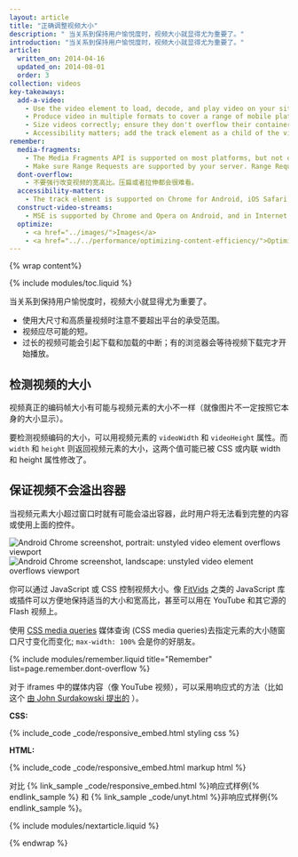 ```yaml
---
layout: article
title: "正确调整视频大小"
description: " 当关系到保持用户愉悦度时，视频大小就显得尤为重要了。"
introduction: "当关系到保持用户愉悦度时，视频大小就显得尤为重要了。"
article:
  written_on: 2014-04-16
  updated_on: 2014-08-01
  order: 3
collection: videos
key-takeaways:
  add-a-video:
    - Use the video element to load, decode, and play video on your site.
    - Produce video in multiple formats to cover a range of mobile platforms.
    - Size videos correctly; ensure they don't overflow their containers.
    - Accessibility matters; add the track element as a child of the video element.
remember:
  media-fragments:
    - The Media Fragments API is supported on most platforms, but not on iOS.
    - Make sure Range Requests are supported by your server. Range Requests are enabled by default on most servers, but some hosting services may turn them off.
  dont-overflow:
    - 不要强行改变视频的宽高比。压扁或者拉伸都会很难看。
  accessibility-matters:
    - The track element is supported on Chrome for Android, iOS Safari, and all current browsers on desktop except Firefox (see <a href="http://caniuse.com/track" title="Track element support status">caniuse.com/track</a>). There are several polyfills available too. We recommend <a href='//www.delphiki.com/html5/playr/' title='Playr track element polyfill'>Playr</a> or <a href='//captionatorjs.com/' title='Captionator track'>Captionator</a>.
  construct-video-streams:
    - MSE is supported by Chrome and Opera on Android, and in Internet Explorer 11 and Chrome for desktop, with support planned for <a href='http://wiki.mozilla.org/Platform/MediaSourceExtensions' title='Firefox Media Source Extensions implementation timeline'>Firefox</a>.
  optimize:
    - <a href="../images/">Images</a>
    - <a href="../../performance/optimizing-content-efficiency/">Optimizing content efficiency</a>
---
```


{% wrap content%}

{% include modules/toc.liquid %}

<style>

  img, video, object {
    max-width: 100%;
  }

  img.center {
    display: block;
    margin-left: auto;
    margin-right: auto;
  }

</style>

当关系到保持用户愉悦度时，视频大小就显得尤为重要了。

* 使用大尺寸和高质量视频时注意不要超出平台的承受范围。
* 视频应尽可能的短。
* 过长的视频可能会引起下载和加载的中断；有的浏览器会等待视频下载完才开始播放。


## 检测视频的大小

视频真正的编码帧大小有可能与视频元素的大小不一样（就像图片不一定按照它本身的大小显示）。

要检测视频编码的大小，可以用视频元素的 `videoWidth` 和 `videoHeight` 属性。而 `width` 和 `height` 则返回视频元素的大小，这两个值可能已被 CSS 或内联 width 和 height 属性修改了。


## 保证视频不会溢出容器

当视频元素大小超过窗口时就有可能会溢出容器，此时用户将无法看到完整的内容或使用上面的控件。

<div class="clear">
    <img class="g-wide--1 g-medium--half" alt="Android Chrome screenshot, portrait: unstyled video element overflows viewport" src="images/Chrome-Android-portrait-video-unstyled.png">
    <img class="g-wide--2 g-wide--last g-medium--half g--last" alt="Android Chrome screenshot, landscape: unstyled video element overflows viewport" src="images/Chrome-Android-landscape-video-unstyled.png">
</div>

你可以通过 JavaScript 或 CSS 控制视频大小。像 [FitVids](//fitvidsjs.com/) 之类的 JavaScript 库或插件可以方便地保持适当的大小和宽高比，甚至可以用在 YouTube 和其它源的 Flash 视频上。

使用 [CSS media queries](../../layouts/rwd-fundamentals/#use-css-media-queries-for-responsiveness) 媒体查询 (CSS media queries)去指定元素的大小随窗口尺寸变化而变化; `max-width: 100%` 会是你的好朋友。

{% include modules/remember.liquid title="Remember" list=page.remember.dont-overflow %}

对于 iframes 中的媒体内容（像 YouTube 视频），可以采用响应式的方法（比如这个 [由 John Surdakowski 提出的](//avexdesigns.com/responsive-youtube-embed/) ）。

**CSS:**

{% include_code _code/responsive_embed.html styling css %}

**HTML:**

{% include_code _code/responsive_embed.html markup html %}

对比 {% link_sample _code/responsive_embed.html %}响应式样例{% endlink_sample %} 和 {% link_sample _code/unyt.html %}非响应式样例{% endlink_sample %}。


{% include modules/nextarticle.liquid %}

{% endwrap %}
